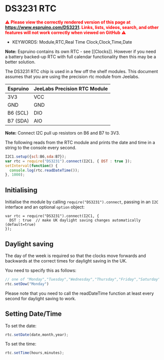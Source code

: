 <!--- Copyright (c) 2014 Peter Clarke. See the file LICENSE for copying permission. -->
DS3231 RTC
=========

<span style="color:red">:warning: **Please view the correctly rendered version of this page at https://www.espruino.com/DS3231. Links, lists, videos, search, and other features will not work correctly when viewed on GitHub** :warning:</span>

* KEYWORDS: Module,RTC,Real Time Clock,Clock,Time,Date

**Note:** Espruino contains its own RTC - see [[Clocks]]. However if you need a battery backed-up RTC with full calendar functionality then this may be a better solution.

The DS3231 RTC chip is used in a few off the shelf modules.  This document assumes that you are using the precision rtc module from Jeelabs.

| Espruino | JeeLabs Precision RTC Module |
|----------|------------------------------|
| 3V3 | VCC |
| GND | GND |
| B6 (SCL) | DIO |
| B7 (SDA) | AIO |

**Note:** Connect I2C pull up resistors on B6 and B7 to 3V3.

The following reads from the RTC module and prints the date and time in a string to the console every second.

```Javascript
I2C1.setup({scl:B6,sda:B7});
var rtc = require("DS3231").connect(I2C1, { DST : true });
setInterval(function() {
  console.log(rtc.readDateTime());
}, 1000);
```


Initialising
------------

Initialise the module by calling `require("DS3231").connect`, passing in an
`I2C` interface and an optional `option` object:

```
var rtc = require("DS3231").connect(I2C1, {
  DST : true  // make UK daylight saving changes automatically (default=true)
});
```


Daylight saving
---------------

The day of the week is required so that the clocks move forwards and backwards
at the correct times for daylight saving in the UK.

You need to specify this as follows:

```Javascript
// one of "Monday","Tuesday","Wednesday","Thursday","Friday","Saturday","Sunday"
rtc.setDow("Monday")
```

Please note that you need to call the readDateTime function at least every
second for daylight saving to work.


Setting Date/Time
-----------------

To set the date:

```Javascript
rtc.setDate(date,month,year);
```

To set the time:

```Javascript
rtc.setTime(hours,minutes);
```
